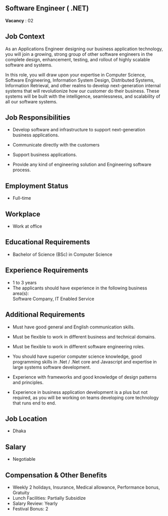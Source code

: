 ## Software Engineer ( .NET)

**Vacancy** : 02

## Job Context

As an Applications Engineer designing our business application technology, you will join a growing, strong group of other software engineers in the complete design, enhancement, testing, and rollout of highly scalable software and systems.

In this role, you will draw upon your expertise in Computer Science, Software Engineering, Information System Design, Distributed Systems, Information Retrieval, and other realms to develop next-generation internal systems that will revolutionize how our customer do their business. These systems will be built with the intelligence, seamlessness, and scalability of all our software systems.

## Job Responsibilities

- Develop software and infrastructure to support next-generation business applications.
    
- Communicate directly with the customers
    
- Support business applications.
    
- Provide any kind of engineering solution and Engineering software process.
    

## Employment Status

- Full-time

## Workplace

- Work at office

## Educational Requirements

- Bachelor of Science (BSc) in Computer Science

## Experience Requirements

- 1 to 3 years
- The applicants should have experience in the following business area(s):  
    Software Company, IT Enabled Service

## Additional Requirements

- Must have good general and English communication skills.
    
- Must be flexible to work in different business and technical domains.
    
- Must be flexible to work in different software engineering roles.
    
- You should have superior computer science knowledge, good programming skills in .Net / .Net core and Javascript and expertise in large systems software development.
    
- Experience with frameworks and good knowledge of design patterns and principles.
    
- Experience in business application development is a plus but not required, as you will be working on teams developing core technology that runs end to end.
    

## Job Location

- Dhaka

## Salary

- Negotiable

## Compensation & Other Benefits

- Weekly 2 holidays, Insurance, Medical allowance, Performance bonus, Gratuity
- Lunch Facilities: Partially Subsidize
- Salary Review: Yearly
- Festival Bonus: 2